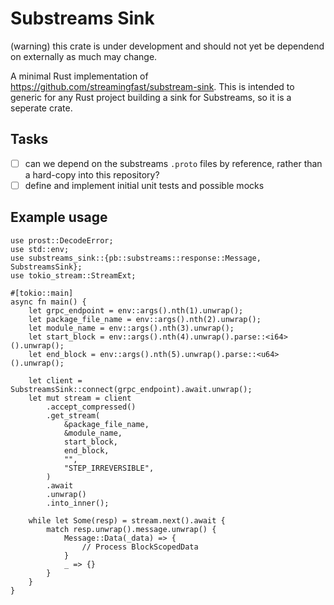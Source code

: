 # Substreams Sink

(warning) this crate is under development and should not yet be dependend on externally as much may change.

A minimal Rust implementation of https://github.com/streamingfast/substream-sink.
This is intended to generic for any Rust project building a sink for Substreams, so it is a seperate crate.

## Tasks

- [ ] can we depend on the substreams `.proto` files by reference, rather than a hard-copy into this repository?
- [ ] define and implement initial unit tests and possible mocks

## Example usage

```
use prost::DecodeError;
use std::env;
use substreams_sink::{pb::substreams::response::Message, SubstreamsSink};
use tokio_stream::StreamExt;

#[tokio::main]
async fn main() {
    let grpc_endpoint = env::args().nth(1).unwrap();
    let package_file_name = env::args().nth(2).unwrap();
    let module_name = env::args().nth(3).unwrap();
    let start_block = env::args().nth(4).unwrap().parse::<i64>().unwrap();
    let end_block = env::args().nth(5).unwrap().parse::<u64>().unwrap();

    let client = SubstreamsSink::connect(grpc_endpoint).await.unwrap();
    let mut stream = client
        .accept_compressed()
        .get_stream(
            &package_file_name,
            &module_name,
            start_block,
            end_block,
            "",
            "STEP_IRREVERSIBLE",
        )
        .await
        .unwrap()
        .into_inner();

    while let Some(resp) = stream.next().await {
        match resp.unwrap().message.unwrap() {
            Message::Data(_data) => {
                // Process BlockScopedData
            }
            _ => {}
        }
    }
}
```
